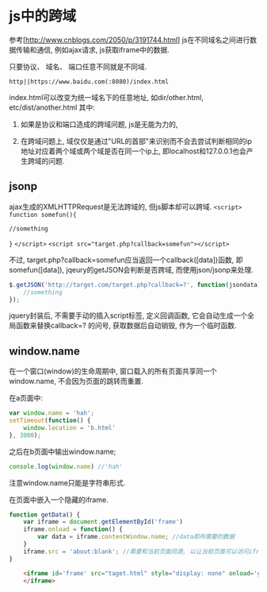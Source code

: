 <!--
Created: Mon Aug 26 2019 15:14:17 GMT+0800 (China Standard Time)
Modified: Mon Aug 26 2019 15:14:17 GMT+0800 (China Standard Time)
-->
# js中的跨域

参考[http://www.cnblogs.com/2050/p/3191744.html]
js在不同域名之间进行数据传输和通信, 例如ajax请求, js获取iframe中的数据. 

只要协议、 域名、 端口任意不同就是不同域. 

`http||https://www.baidu.com(:8080)/index.html` 

index.html可以改变为统一域名下的任意地址, 如dir/other.html, etc/dist/another.html
其中: 

1. 如果是协议和端口造成的跨域问题, js是无能为力的, 

2. 在跨域问题上, 域仅仅是通过"URL的首部"来识别而不会去尝试判断相同的ip地址对应着两个域或两个域是否在同一个ip上, 即localhost和127.0.0.1也会产生跨域的问题. 

## jsonp

ajax生成的XMLHTTPRequest是无法跨域的, 但js脚本却可以跨域. 
`<script>` 
`function somefun(){` 

`//something` 

`}` 
`</script>` 
`<script src="target.php?callback=somefun"></script>` 

不过, target.php?callback=somefun应当返回一个callback([data])函数, 即somefun([data]), jqeury的getJSON会判断是否跨域, 而使用json/jsonp来处理. 

``` js
$.getJSON('http://target.com/target.php?callback=?', function(jsondata) {
    //something
});
```

jquery封装后, 不需要手动的插入script标签, 定义回调函数, 它会自动生成一个全局函数来替换callback=? 的问号, 获取数据后自动销毁, 作为一个临时函数. 

## window.name

在一个窗口(window)的生命周期中, 窗口载入的所有页面共享同一个window.name, 不会因为页面的跳转而重置. 

在a页面中: 

``` js
var window.name = 'hah';
setTimeout(function() {
    window.location = 'b.html'
}, 3000);
```

之后在b页面中输出window.name; 

``` js
console.log(window.name) //'hah'
```

注意window.name只能是字符串形式. 

在页面中嵌入一个隐藏的iframe. 

``` js
function getData() {
    var iframe = document.getElementById('frame')
    iframe.onload = function() {
        var data = iframe.contentWindow.name; //data即所需要的数据
    }
    iframe.src = 'about:blank'; //需要和当前页面同源, 以让当前页面可以访问iframe。 
}
```

``` html
    <iframe id='frame' src="taget.html" style="display: none" onload='getData()'>
    </iframe>
```

